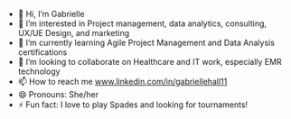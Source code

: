- 👋 Hi, I’m Gabrielle
- 👀 I’m interested in Project management, data analytics, consulting, UX/UE Design, and marketing
- 🌱 I’m currently learning Agile Project Management and Data Analysis certifications
- 💞️ I’m looking to collaborate on Healthcare and IT work, especially EMR technology
- 📫 How to reach me www.linkedin.com/in/gabriellehall11
- 😄 Pronouns: She/her
- ⚡ Fun fact: I love to play Spades and looking for tournaments!

